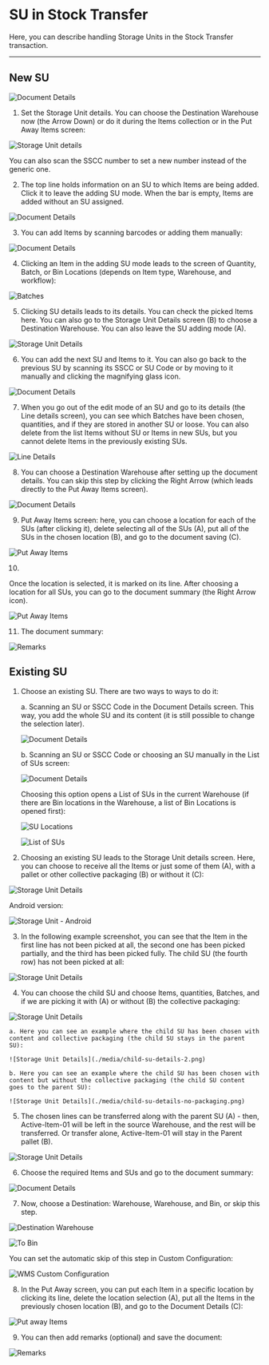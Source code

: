 # SU in Stock Transfer

Here, you can describe handling Storage Units in the Stock Transfer transaction.

---

## New SU

![Document Details](./media/new-su.png)

1. Set the Storage Unit details. You can choose the Destination Warehouse now (the Arrow Down) or do it during the Items collection or in the Put Away Items screen:

  ![Storage Unit details](./media/new-su-put-away.png)

  You can also scan the SSCC number to set a new number instead of the generic one.

2. The top line holds information on an SU to which Items are being added. Click it to leave the adding SU mode. When the bar is empty, Items are added without an SU assigned.

  ![Document Details](./media/scanning-sscc.png)

3. You can add Items by scanning barcodes or adding them manually:

  ![Document Details](./media/su-document-details.png)

4. Clicking an Item in the adding SU mode leads to the screen of Quantity, Batch, or Bin Locations (depends on Item type, Warehouse, and workflow):

  ![Batches](./media/su-batches.png)

5. Clicking SU details leads to its details. You can check the picked Items here. You can also go to the Storage Unit Details screen (B) to choose a Destination Warehouse. You can also leave the SU adding mode (A).

  ![Storage Unit Details](./media/new-su-details.png)

6. You can add the next SU and Items to it. You can also go back to the previous SU by scanning its SSCC or SU Code or by moving to it manually and clicking the magnifying glass icon.

  ![Document Details](./media/su-doc-details.png)

7. When you go out of the edit mode of an SU and go to its details (the Line details screen), you can see which Batches have been chosen, quantities, and if they are stored in another SU or loose. You can also delete from the list Items without SU or Items in new SUs, but you cannot delete Items in the previously existing SUs.

  ![Line Details](./media/line-details.png)

8. You can choose a Destination Warehouse after setting up the document details. You can skip this step by clicking the Right Arrow (which leads directly to the Put Away Items screen).

  ![Document Details](./media/doc-details-end.png)

9. Put Away Items screen: here, you can choose a location for each of the SUs (after clicking it), delete selecting all of the SUs (A), put all of the SUs in the chosen location (B), and go to the document saving (C).

  ![Put Away Items](./media/put-away-items-end.png)

10. 
Once the location is selected, it is marked on its line. After choosing a location for all SUs, you can go to the document summary (the Right Arrow icon).

  ![Put Away Items](./media/put-away-items-mark.png)

11. The document summary:

  ![Remarks](./media/new-su-remarks.png)

## Existing SU

1. Choose an existing SU. There are two ways to ways to do it:

    a. Scanning an SU or SSCC Code in the Document Details screen. This way, you add the whole SU and its content (it is still possible to change the selection later).

    ![Document Details](./media/stock-transfer-doc-det.png)

    b. Scanning an SU or SSCC Code or choosing an SU manually in the List of SUs screen:

    ![Document Details](./media/stock-counting-sus.png)

    Choosing this option opens a List of SUs in the current Warehouse (if there are Bin locations in the Warehouse, a list of Bin Locations is opened first):

    ![SU Locations](./media/su-locations.png)

    ![List of SUs](./media/list-of-sus.png)

2. Choosing an existing SU leads to the Storage Unit details screen. Here, you can choose to receive all the Items or just some of them (A), with a pallet or other collective packaging (B) or without it (C):

  ![Storage Unit Details](./media/storage-unit-details.png)

  Android version:

  ![Storage Unit - Android](./media/storage-unit-details-android.png)

3. In the following example screenshot, you can see that the Item in the first line has not been picked at all, the second one has been picked partially, and the third has been picked fully. The child SU (the fourth row) has not been picked at all:

  ![Storage Unit Details](./media/storage-details-picked.png)

4. You can choose the child SU and choose Items, quantities, Batches, and if we are picking it with (A) or without (B) the collective packaging:

  ![Storage Unit Details](./media/child-su-details.png)

    a. Here you can see an example where the child SU has been chosen with content and collective packaging (the child SU stays in the parent SU):

    ![Storage Unit Details](./media/child-su-details-2.png)

    b. Here you can see an example where the child SU has been chosen with content but without the collective packaging (the child SU content goes to the parent SU):

    ![Storage Unit Details](./media/child-su-details-no-packaging.png)

5. The chosen lines can be transferred along with the parent SU (A) - then, Active-Item-01 will be left in the source Warehouse, and the rest will be transferred. Or transfer alone, Active-Item-01 will stay in the Parent pallet (B).

  ![Storage Unit Details](./media/su-details-transfer.png)

6. Choose the required Items and SUs and go to the document summary:

  ![Document Details](./media/su-document-summary.png)

7. Now, choose a Destination: Warehouse, Warehouse, and Bin, or skip this step. 

  ![Destination Warehouse](./media/su-destination-warehouse.png)

  ![To Bin](./media/su-destination-bin.png)

  You can set the automatic skip of this step in Custom Configuration:

  ![WMS Custom Configuration](./media/su-config.png)

8. In the Put Away screen, you can put each Item in a specific location by clicking its line, delete the location selection (A), put all the Items in the previously chosen location (B), and go to the Document Details (C):

  ![Put away Items](./media/put-away-items.png)

9. You can then add remarks (optional) and save the document:

  ![Remarks](./media/su-remarks.png)
